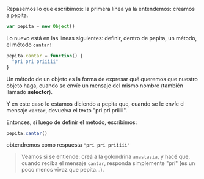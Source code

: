 Repasemos lo que escribimos: la primera línea ya la entendemos: creamos a pepita.

```javascript
var pepita = new Object()
```

Lo nuevo está en las lineas siguientes: definir, dentro de pepita, un método, el método `cantar!`


```javascript
pepita.cantar = function() {
  "pri pri priiiii"
}
```

Un método de un objeto es la forma de expresar qué queremos que nuestro objeto haga, cuando se envíe un mensaje del mismo nombre (también llamado **selector**).

Y en este caso le estamos diciendo a pepita que, cuando se le envíe el mensaje `cantar`, devuelva el texto "pri pri priiiii".

Entonces, si luego de definir el método, escribimos:

```javascript
pepita.cantar()
```

obtendremos como respuesta `"pri pri priiiii"`

> Veamos si se entiende: creá a la golondrina `anastasia`, y hacé que, cuando reciba el mensaje `cantar`, responda simplemente "pri" (es un poco menos vivaz que pepita...).

